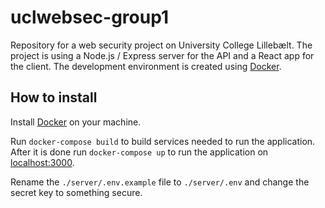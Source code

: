 # uclwebsec-group1

Repository for a web security project on University College Lillebælt. The project is using a Node.js / Express server for the API and a React app for the client. The development environment is created using [Docker](https://www.docker.com/).

## How to install

Install [Docker](https://www.docker.com/get-started) on your machine.

Run `docker-compose build` to build services needed to run the application. After it is done run `docker-compose up` to run the application on <localhost:3000>.

Rename the `./server/.env.example` file to `./server/.env` and change the secret key to something secure.
